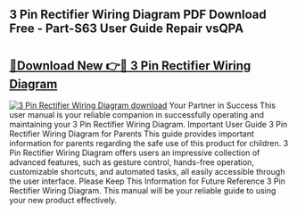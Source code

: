 ## 3 Pin Rectifier Wiring Diagram PDF Download Free - Part-S63 User Guide Repair vsQPA

# <h2><a href="http://dfmw74.blite.top/?on=3+Pin+Rectifier+Wiring+Diagram">🔗Download New 👉🔴 3 Pin Rectifier Wiring Diagram</a></h2>

[![3 Pin Rectifier Wiring Diagram download](https://i.imgur.com/lujVjoI.png)](http://dfmw74.blite.top/?on=3+Pin+Rectifier+Wiring+Diagram)
Your Partner in Success This user manual is your reliable companion in successfully operating and maintaining your 3 Pin Rectifier Wiring Diagram. Important User Guide 3 Pin Rectifier Wiring Diagram for Parents This guide provides important information for parents regarding the safe use of this product for children. 3 Pin Rectifier Wiring Diagram offers users an impressive collection of advanced features, such as gesture control, hands-free operation, customizable shortcuts, and automated tasks, all easily accessible through the user interface. Please Keep This Information for Future Reference 3 Pin Rectifier Wiring Diagram. This manual will be your reliable guide to using your new product effectively.
